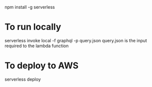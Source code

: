 
npm install -g serverless

# To run locally
serverless invoke local -f graphql -p query.json
query.json is the input required to the lambda function

# To deploy to AWS
serverless deploy